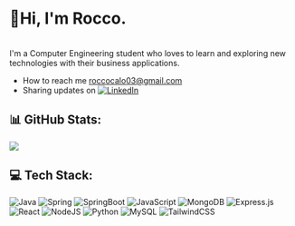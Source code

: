 
# 👋Hi, I'm Rocco.
<br>I'm a Computer Engineering student who loves to learn and exploring new technologies with their business applications. 
- How to reach me roccocalo03@gmail.com
- Sharing updates on [![LinkedIn](https://img.shields.io/badge/LinkedIn-%230077B5.svg?logo=linkedin&logoColor=white)](https://linkedin.com/in/rocco-calo) 
## 📊 GitHub Stats:
![](https://github-readme-stats.vercel.app/api/top-langs/?username=roccocalo&theme=dark&hide_border=false&include_all_commits=false&count_private=false&layout=compact)

## 💻 Tech Stack:
![Java](https://img.shields.io/badge/java-%23ED8B00.svg?style=for-the-badge&logo=openjdk&logoColor=white) ![Spring](https://img.shields.io/badge/spring-black?style=for-the-badge&logo=spring&logoSize=auto&color=black
) ![SpringBoot](https://img.shields.io/badge/springboot-black?style=for-the-badge&logo=springboot&logoSize=auto&color=white) ![JavaScript](https://img.shields.io/badge/javascript-%23323330.svg?style=for-the-badge&logo=javascript&logoColor=%23F7DF1E)  ![MongoDB](https://img.shields.io/badge/MongoDB-%234ea94b.svg?style=for-the-badge&logo=mongodb&logoColor=white) ![Express.js](https://img.shields.io/badge/express.js-%23404d59.svg?style=for-the-badge&logo=express&logoColor=%2361DAFB) ![React](https://img.shields.io/badge/react-%2320232a.svg?style=for-the-badge&logo=react&logoColor=%2361DAFB) ![NodeJS](https://img.shields.io/badge/node.js-6DA55F?style=for-the-badge&logo=node.js&logoColor=white) ![Python](https://img.shields.io/badge/python-white?style=for-the-badge&logo=python&logoSize=auto)  ![MySQL](https://img.shields.io/badge/mysql-%2300000f.svg?style=for-the-badge&logo=mysql&logoColor=white) ![TailwindCSS](https://img.shields.io/badge/tailwindcss-%2338B2AC.svg?style=for-the-badge&logo=tailwind-css&logoColor=white)
